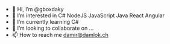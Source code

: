 - 👋 Hi, I’m @gboxdaky
- 👀 I’m interested in C# NodeJS JavaScript Java React Angular
- 🌱 I’m currently learning C#
- 💞️ I’m looking to collaborate on ...
- 📫 How to reach me damir@damlok.ch

<!---
gboxdaky/gboxdaky is a ✨ special ✨ repository because its `README.md` (this file) appears on your GitHub profile.
You can click the Preview link to take a look at your changes.
--->
